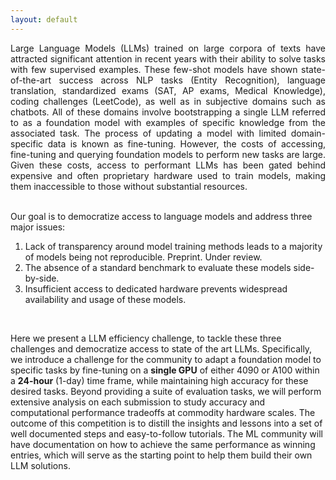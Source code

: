 ```yaml
---
layout: default
---
```


<p style='text-align: justify;'>
Large Language Models (LLMs) trained on large corpora of texts have attracted significant attention in recent years with their ability to solve tasks with few supervised examples. These few-shot models have shown state-of-the-art success across NLP tasks (Entity Recognition), language translation, standardized exams (SAT, AP exams, Medical Knowledge), coding challenges (LeetCode), as well as in subjective domains such as chatbots. All of these domains involve bootstrapping a single LLM referred to as a foundation model with examples of specific knowledge from the associated task. The process of updating a model with limited domain-specific data is known as fine-tuning. However, the costs of accessing, fine-tuning and querying foundation models to perform new tasks are large. Given these costs, access to performant LLMs has been gated behind expensive and often proprietary hardware used to train models, making them inaccessible to those without substantial resources. </p>

<br>
Our goal is to democratize access to language models and address three major issues:
<ol>
<li> Lack of transparency around model training methods leads to a majority of models being not reproducible. Preprint. Under review. 
<li> The absence of a standard benchmark to evaluate these models side-by-side. 
<li> Insufficient access to dedicated hardware prevents widespread availability and usage of these models. 
</ol>

<br>

<p style='text-align: justify;'>

Here we present a LLM efficiency challenge, to tackle these three challenges and democratize access to state of the art LLMs. Specifically, we introduce a challenge for the community to adapt a foundation model to specific tasks by fine-tuning on a **single GPU** of either 4090 or A100 within a **24-hour** (1-day) time frame, while maintaining high accuracy for these desired tasks. Beyond providing a suite of evaluation tasks, we will perform extensive analysis on each submission to study accuracy and computational performance tradeoffs at commodity hardware scales. The outcome of this competition is to distill the insights and lessons into a set of well documented steps and easy-to-follow tutorials. The ML community will have documentation on how to achieve the same performance as winning entries, which will serve as the starting point to help them build their own LLM solutions.

</p>